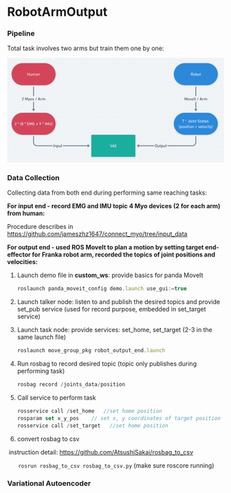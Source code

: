 # RobotArmOutput

### Pipeline

Total task involves two arms but train them one by one: 

![pipline](pipline.png)

### Data Collection

Collecting data from both end during performing same reaching tasks: 

**For input end - record EMG and IMU topic 4 Myo devices (2 for each arm) from human:**

Procedure describes in https://github.com/jameszhz1647/connect_myo/tree/input_data

**For output end - used ROS MoveIt to plan a motion by setting target end-effector for Franka robot arm, recorded the topics of joint positions and velocities:**

1. Launch demo file in **custom_ws**: provide basics for panda MoveIt 

   ```jsx
   roslaunch panda_moveit_config demo.launch use_gui:=true
   ```

2. Launch talker node: listen to and publish the desired topics and provide set_pub service (used for record purpose, embedded in set_target service)

3. Launch task node: provide services: set_home, set_target  (2-3 in the same launch file)

   ```jsx
   roslaunch move_group_pkg robot_output_end.launch 
   ```

4. Run rosbag to record desired topic (topic only publishes during performing task)

   ```jsx
   rosbag record /joints_data/position 
   ```

5. Call service to perform task

   ```jsx
   rosservice call /set_home   //set home position  
   rosparam set x_y_pos    // set x, y coordinates of target position
   rosservice call /set_target   //set home position   
   ```

6. convert rosbag to csv

​	instruction detail: https://github.com/AtsushiSakai/rosbag_to_csv

​	`	rosrun rosbag_to_csv rosbag_to_csv.py` (make sure roscore running)



### Variational Autoencoder



